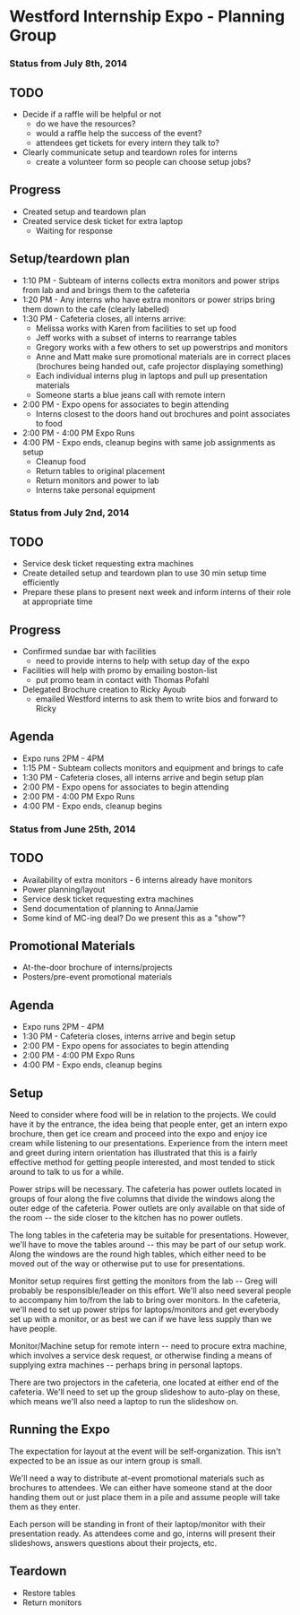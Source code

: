 Westford Internship Expo - Planning Group
=========================================


### Status from July 8th, 2014 ###

TODO
----
 * Decide if a raffle will be helpful or not
	* do we have the resources?
	* would a raffle help the success of the event?
	* attendees get tickets for every intern they talk to? 
 * Clearly communicate setup and teardown roles for interns
	* create a volunteer form so people can choose setup jobs?

Progress
--------
 * Created setup and teardown plan
 * Created service desk ticket for extra laptop
	* Waiting for response

Setup/teardown plan
-------------------
 * 1:10 PM - Subteam of interns collects extra monitors and power strips from lab and 
   and brings them to the cafeteria
 * 1:20 PM - Any interns who have extra monitors or power strips bring them down to 
   the cafe (clearly labelled) 
 * 1:30 PM - Cafeteria closes, all interns arrive:
	* Melissa works with Karen from facilities to set up food
	* Jeff works with a subset of interns to rearrange tables
	* Gregory works with a few others to set up powerstrips and monitors
	* Anne and Matt make sure promotional materials are in correct places
		(brochures being handed out, cafe projector displaying something)
	* Each individual interns plug in laptops and pull up presentation materials
	* Someone starts a blue jeans call with remote intern
 * 2:00 PM - Expo opens for associates to begin attending
	* Interns closest to the doors hand out brochures and point associates to food
 * 2:00 PM - 4:00 PM Expo Runs
 * 4:00 PM - Expo ends, cleanup begins with same job assignments as setup
	* Cleanup food
	* Return tables to original placement
	* Return monitors and power to lab
	* Interns take personal equipment

### Status from July 2nd, 2014 ###

TODO
----
 * Service desk ticket requesting extra machines
 * Create detailed setup and teardown plan to use 30 min setup time efficiently 
 * Prepare these plans to present next week and inform interns of their role at
   appropriate time 

Progress
--------
 * Confirmed sundae bar with facilities
     * need to provide interns to help with setup day of the expo
 * Facilities will help with promo by emailing boston-list
     * put promo team in contact with Thomas Pofahl
 * Delegated Brochure creation to Ricky Ayoub
     * emailed Westford interns to ask them to write bios and forward to Ricky

Agenda
------
 * Expo runs 2PM - 4PM
 * 1:15 PM - Subteam collects monitors and equipment and brings to cafe
 * 1:30 PM - Cafeteria closes, all interns arrive and begin setup plan
 * 2:00 PM - Expo opens for associates to begin attending
 * 2:00 PM - 4:00 PM Expo Runs
 * 4:00 PM - Expo ends, cleanup begins


### Status from June 25th, 2014 ###

TODO
----
 * Availability of extra monitors - 6 interns already have monitors
 * Power planning/layout
 * Service desk ticket requesting extra machines
 * Send documentation of planning to Anna/Jamie
 * Some kind of MC-ing deal? Do we present this as a "show"?

Promotional Materials
---------------------
 * At-the-door brochure of interns/projects
 * Posters/pre-event promotional materials

Agenda
------
 * Expo runs 2PM - 4PM
 * 1:30 PM - Cafeteria closes, interns arrive and begin setup
 * 2:00 PM - Expo opens for associates to begin attending
 * 2:00 PM - 4:00 PM Expo Runs
 * 4:00 PM - Expo ends, cleanup begins

Setup
-----
Need to consider where food will be in relation to the projects. We could have
it by the entrance, the idea being that people enter, get an intern expo
brochure, then get ice cream and proceed into the expo and enjoy ice cream
while listening to our presentations. Experience from the intern meet and greet
during intern orientation has illustrated that this is a fairly effective
method for getting people interested, and most tended to stick around to talk
to us for a while.

Power strips will be necessary. The cafeteria has power outlets located in
groups of four along the five columns that divide the windows along the
outer edge of the cafeteria. Power outlets are only available on that
side of the room -- the side closer to the kitchen has no power outlets.

The long tables in the cafeteria may be suitable for presentations.
However, we'll have to move the tables around -- this may be part of our setup
work. Along the windows are the round high tables, which either need to be
moved out of the way or otherwise put to use for presentations.

Monitor setup requires first getting the monitors from the lab -- Greg will
probably be responsible/leader on this effort. We'll also need several people
to accompany him to/from the lab to bring over monitors. In the cafeteria,
we'll need to set up power strips for laptops/monitors and get everybody set up
with a monitor, or as best we can if we have less supply than we have people.

Monitor/Machine setup for remote intern -- need to procure extra machine, which
involves a service desk request, or otherwise finding a means of supplying
extra machines -- perhaps bring in personal laptops.

There are two projectors in the cafeteria, one located at either end of the
cafeteria. We'll need to set up the group slideshow to auto-play on these,
which means we'll also need a laptop to run the slideshow on.

Running the Expo
----------------
The expectation for layout at the event will be self-organization. This isn't
expected to be an issue as our intern group is small.

We'll need a way to distribute at-event promotional materials such as brochures
to attendees. We can either have someone stand at the door handing them out or
just place them in a pile and assume people will take them as they enter.

Each person will be standing in front of their laptop/monitor with their
presentation ready. As attendees come and go, interns will present their
slideshows, answers questions about their projects, etc.

Teardown
--------
 * Restore tables
 * Return monitors

